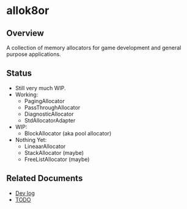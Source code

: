 # allok8or

## Overview

A collection of memory allocators for game development and general purpose applications.

## Status

- Still very much WIP.
- Working:
  - PagingAllocator
  - PassThroughAllocator
  - DiagnosticAllocator
  - StdAllocatorAdapter
- WIP:
  - BlockAllocator (aka pool allocator)
- Nothing Yet:
  - LineaarAllocator
  - StackAllocator (maybe)
  - FreeListAllocator (maybe)

## Related Documents

- [Dev log](./doc/dev-log.md)
- [TODO](./doc/todo.md)
